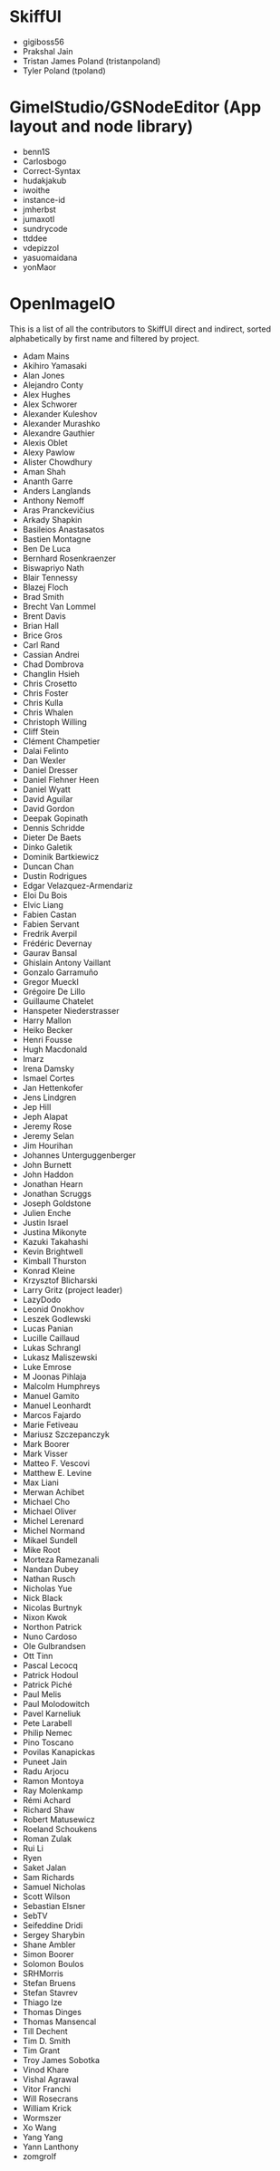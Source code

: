 # SkiffUI

* gigiboss56
* Prakshal Jain
* Tristan James Poland (tristanpoland)
* Tyler Poland (tpoland)

# GimelStudio/GSNodeEditor (App layout and node library)

* benn1S
* Carlosbogo
* Correct-Syntax
* hudakjakub
* iwoithe
* instance-id
* jmherbst
* jumaxotl
* sundrycode
* ttddee
* vdepizzol
* yasuomaidana
* yonMaor

# OpenImageIO

This is a list of all the contributors to SkiffUI direct and indirect, sorted alphabetically
by first name and filtered by project.
* Adam Mains
* Akihiro Yamasaki
* Alan Jones
* Alejandro Conty
* Alex Hughes
* Alex Schworer
* Alexander Kuleshov
* Alexander Murashko
* Alexandre Gauthier
* Alexis Oblet
* Alexy Pawlow
* Alister Chowdhury
* Aman Shah
* Ananth Garre
* Anders Langlands
* Anthony Nemoff
* Aras Pranckevičius
* Arkady Shapkin
* Basileios Anastasatos
* Bastien Montagne
* Ben De Luca
* Bernhard Rosenkraenzer
* Biswapriyo Nath
* Blair Tennessy
* Blazej Floch
* Brad Smith
* Brecht Van Lommel
* Brent Davis
* Brian Hall
* Brice Gros
* Carl Rand
* Cassian Andrei
* Chad Dombrova
* Changlin Hsieh
* Chris Crosetto
* Chris Foster
* Chris Kulla
* Chris Whalen
* Christoph Willing
* Cliff Stein
* Clément Champetier
* Dalai Felinto
* Dan Wexler
* Daniel Dresser
* Daniel Flehner Heen
* Daniel Wyatt
* David Aguilar
* David Gordon
* Deepak Gopinath
* Dennis Schridde
* Dieter De Baets
* Dinko Galetik
* Dominik Bartkiewicz
* Duncan Chan
* Dustin Rodrigues
* Edgar Velazquez-Armendariz
* Eloi Du Bois
* Elvic Liang
* Fabien Castan
* Fabien Servant
* Fredrik Averpil
* Frédéric Devernay
* Gaurav Bansal
* Ghislain Antony Vaillant
* Gonzalo Garramuño
* Gregor Mueckl
* Grégoire De Lillo
* Guillaume Chatelet
* Hanspeter Niederstrasser
* Harry Mallon
* Heiko Becker
* Henri Fousse
* Hugh Macdonald
* Imarz
* Irena Damsky
* Ismael Cortes
* Jan Hettenkofer
* Jens Lindgren
* Jep Hill
* Jeph Alapat
* Jeremy Rose
* Jeremy Selan
* Jim Hourihan
* Johannes Unterguggenberger
* John Burnett
* John Haddon
* Jonathan Hearn
* Jonathan Scruggs
* Joseph Goldstone
* Julien Enche
* Justin Israel
* Justina Mikonyte
* Kazuki Takahashi
* Kevin Brightwell
* Kimball Thurston
* Konrad Kleine
* Krzysztof Blicharski
* Larry Gritz (project leader)
* LazyDodo
* Leonid Onokhov
* Leszek Godlewski
* Lucas Panian
* Lucille Caillaud
* Lukas Schrangl
* Lukasz Maliszewski
* Luke Emrose
* M Joonas Pihlaja
* Malcolm Humphreys
* Manuel Gamito
* Manuel Leonhardt
* Marcos Fajardo
* Marie Fetiveau
* Mariusz Szczepanczyk
* Mark Boorer
* Mark Visser
* Matteo F. Vescovi
* Matthew E. Levine
* Max Liani
* Merwan Achibet
* Michael Cho
* Michael Oliver
* Michel Lerenard
* Michel Normand
* Mikael Sundell
* Mike Root
* Morteza Ramezanali
* Nandan Dubey
* Nathan Rusch
* Nicholas Yue
* Nick Black
* Nicolas Burtnyk
* Nixon Kwok
* Northon Patrick
* Nuno Cardoso
* Ole Gulbrandsen
* Ott Tinn
* Pascal Lecocq
* Patrick Hodoul
* Patrick Piché
* Paul Melis
* Paul Molodowitch
* Pavel Karneliuk
* Pete Larabell
* Philip Nemec
* Pino Toscano
* Povilas Kanapickas
* Puneet Jain
* Radu Arjocu
* Ramon Montoya
* Ray Molenkamp
* Rémi Achard
* Richard Shaw
* Robert Matusewicz
* Roeland Schoukens
* Roman Zulak
* Rui Li
* Ryen
* Saket Jalan
* Sam Richards
* Samuel Nicholas
* Scott Wilson
* Sebastian Elsner
* SebTV
* Seifeddine Dridi
* Sergey Sharybin
* Shane Ambler
* Simon Boorer
* Solomon Boulos
* SRHMorris
* Stefan Bruens
* Stefan Stavrev
* Thiago Ize
* Thomas Dinges
* Thomas Mansencal
* Till Dechent
* Tim D. Smith
* Tim Grant
* Troy James Sobotka
* Vinod Khare
* Vishal Agrawal
* Vitor Franchi
* Will Rosecrans
* William Krick
* Wormszer
* Xo Wang
* Yang Yang
* Yann Lanthony
* zomgrolf
